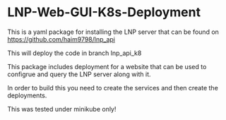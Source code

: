 # LNP-Web-GUI-K8s-Deployment
This is a yaml package for installing the LNP server that can be found on https://github.com/haim9798/lnp_api

This will deploy the code in branch lnp_api_k8


This package includes deployment for a website that can be used to configrue and query the LNP server along with it. 

In order to build this you need to create the services and then create the deployments. 

This was tested under minikube only!
